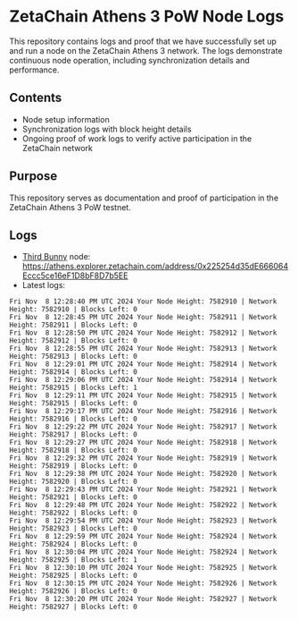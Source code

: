 # ZetaChain Athens 3 PoW Node Logs
This repository contains logs and proof that we have successfully set up and run a node on the ZetaChain Athens 3 network. The logs demonstrate continuous node operation, including synchronization details and performance.

## Contents
- Node setup information
- Synchronization logs with block height details
- Ongoing proof of work logs to verify active participation in the ZetaChain network

## Purpose
This repository serves as documentation and proof of participation in the ZetaChain Athens 3 PoW testnet.

## Logs

- [Third Bunny](https://thirdbunny.xyz/) node: https://athens.explorer.zetachain.com/address/0x225254d35dE666064Eccc5ce16eF1D8bF8D7b5EE
- Latest logs:
```
Fri Nov  8 12:28:40 PM UTC 2024 Your Node Height: 7582910 | Network Height: 7582910 | Blocks Left: 0
Fri Nov  8 12:28:45 PM UTC 2024 Your Node Height: 7582911 | Network Height: 7582911 | Blocks Left: 0
Fri Nov  8 12:28:50 PM UTC 2024 Your Node Height: 7582912 | Network Height: 7582912 | Blocks Left: 0
Fri Nov  8 12:28:55 PM UTC 2024 Your Node Height: 7582913 | Network Height: 7582913 | Blocks Left: 0
Fri Nov  8 12:29:01 PM UTC 2024 Your Node Height: 7582914 | Network Height: 7582914 | Blocks Left: 0
Fri Nov  8 12:29:06 PM UTC 2024 Your Node Height: 7582914 | Network Height: 7582915 | Blocks Left: 1
Fri Nov  8 12:29:11 PM UTC 2024 Your Node Height: 7582915 | Network Height: 7582915 | Blocks Left: 0
Fri Nov  8 12:29:17 PM UTC 2024 Your Node Height: 7582916 | Network Height: 7582916 | Blocks Left: 0
Fri Nov  8 12:29:22 PM UTC 2024 Your Node Height: 7582917 | Network Height: 7582917 | Blocks Left: 0
Fri Nov  8 12:29:27 PM UTC 2024 Your Node Height: 7582918 | Network Height: 7582918 | Blocks Left: 0
Fri Nov  8 12:29:32 PM UTC 2024 Your Node Height: 7582919 | Network Height: 7582919 | Blocks Left: 0
Fri Nov  8 12:29:38 PM UTC 2024 Your Node Height: 7582920 | Network Height: 7582920 | Blocks Left: 0
Fri Nov  8 12:29:43 PM UTC 2024 Your Node Height: 7582921 | Network Height: 7582921 | Blocks Left: 0
Fri Nov  8 12:29:48 PM UTC 2024 Your Node Height: 7582922 | Network Height: 7582922 | Blocks Left: 0
Fri Nov  8 12:29:54 PM UTC 2024 Your Node Height: 7582923 | Network Height: 7582923 | Blocks Left: 0
Fri Nov  8 12:29:59 PM UTC 2024 Your Node Height: 7582924 | Network Height: 7582924 | Blocks Left: 0
Fri Nov  8 12:30:04 PM UTC 2024 Your Node Height: 7582924 | Network Height: 7582925 | Blocks Left: 1
Fri Nov  8 12:30:10 PM UTC 2024 Your Node Height: 7582925 | Network Height: 7582925 | Blocks Left: 0
Fri Nov  8 12:30:15 PM UTC 2024 Your Node Height: 7582926 | Network Height: 7582926 | Blocks Left: 0
Fri Nov  8 12:30:20 PM UTC 2024 Your Node Height: 7582927 | Network Height: 7582927 | Blocks Left: 0
```
